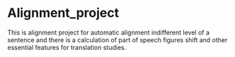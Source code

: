 # Alignment_project
This is alignment project for automatic alignment indifferent level of a sentence and there is a calculation of part of speech figures shift and other essential features for translation studies.
